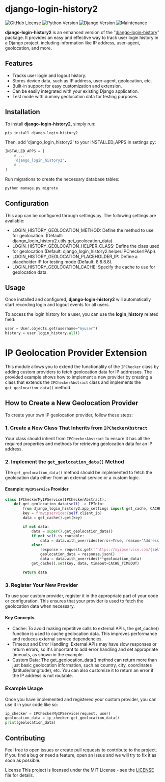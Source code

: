 # django-login-history2

![GitHub License](https://img.shields.io/github/license/riquedev/django-login-history2)
![Python Version](https://img.shields.io/badge/python-3.8%2B-blue)
![Django Version](https://img.shields.io/badge/django-3.2%2B-green)
![Maintenance](https://img.shields.io/maintenance/yes/2025)

**django-login-history2** is an enhanced version of the "[django-login-history](https://github.com/Dolidodzik/django-login-history)" package. It provides an easy and effective way to track user login history in a Django project, including information like IP address, user-agent, geolocation, and more.

## Features

- Tracks user login and logout history.
- Stores device data, such as IP address, user-agent, geolocation, etc.
- Built-in support for easy customization and extension.
- Can be easily integrated with your existing Django application.
- Test mode with dummy geolocation data for testing purposes.

## Installation

To install **django-login-history2**, simply run:

```bash
pip install django-login-history2
```

Then, add 'django_login_history2' to your INSTALLED_APPS in settings.py:

```python
INSTALLED_APPS = [
    # ...
    'django_login_history2',
    # ...
]
```
Run migrations to create the necessary database tables:
```bash
python manage.py migrate
```

## Configuration
This app can be configured through settings.py. The following settings are available:

- LOGIN_HISTORY_GEOLOCATION_METHOD: Define the method to use for geolocation. (Default: django_login_history2.utils.get_geolocation_data)
- LOGIN_HISTORY_GEOLOCATION_HELPER_CLASS: Define the class used for geolocation (Default: django_login_history2.helper.IPCheckerIPApi).
- LOGIN_HISTORY_GEOLOCATION_PLACEHOLDER_IP: Define a placeholder IP for testing mode (Default: 8.8.8.8).
- LOGIN_HISTORY_GEOLOCATION_CACHE: Specify the cache to use for geolocation data.

## Usage
Once installed and configured, __django-login-history2__ will automatically start recording login and logout events for all users.

To access the login history for a user, you can use the __login_history__ related field:

```python
user = User.objects.get(username="myuser")
history = user.login_history.all()
```

# IP Geolocation Provider Extension

This module allows you to extend the functionality of the `IPChecker` class by adding custom providers to fetch geolocation data for IP addresses. The provided example shows how to implement a new provider by creating a class that extends the `IPCheckerAbstract` class and implements the `get_geolocation_data()` method.

## How to Create a New Geolocation Provider

To create your own IP geolocation provider, follow these steps:

### 1. Create a New Class That Inherits from `IPCheckerAbstract`

Your class should inherit from `IPCheckerAbstract` to ensure it has all the required properties and methods for retrieving geolocation data for an IP address.

### 2. Implement the `get_geolocation_data()` Method

The `get_geolocation_data()` method should be implemented to fetch the geolocation data either from an external service or a custom logic.

#### Example: `MyIPService` Provider

```python
class IPCheckerMyIPService(IPCheckerAbstract):
    def get_geolocation_data(self) -> IPInfo:
        from django_login_history2.app_settings import get_cache, CACHE_TIMEOUT
        key = f'myipservice:{self.client_ip}'
        data = get_cache().get(key)

        if not data:
            data = super().get_geolocation_data()
            if not self.is_routable:
                data = data.with_overrides(error=True, reason="Address not routable")
            else:                
                response = requests.get(f'https://myipservice.com/{self.client_ip}/json/', timeout=60)
                geolocation_data = response.json()
                data = data.with_overrides(**geolocation_data)            
            get_cache().set(key, data, timeout=CACHE_TIMEOUT)

        return data
```
### 3. Register Your New Provider
To use your custom provider, register it in the appropriate part of your code or configuration. This ensures that your provider is used to fetch the geolocation data when necessary.

#### Key Concepts
- Cache: To avoid making repetitive calls to external APIs, the get_cache() function is used to cache geolocation data. This improves performance and reduces external service dependencies.
- Timeout and Error Handling: External APIs may have slow responses or return errors, so it's important to add error handling and set appropriate timeouts, as shown in the example.
- Custom Data: The get_geolocation_data() method can return more than just basic geolocation information, such as country, city, coordinates (latitude/longitude), etc. You can also customize it to return an error if the IP address is not routable.

### Example Usage
Once you have implemented and registered your custom provider, you can use it in your code like so:

```python
ip_checker = IPCheckerMyIPService(request, user)
geolocation_data = ip_checker.get_geolocation_data()
print(geolocation_data)
```

## Contributing
Feel free to open issues or create pull requests to contribute to the project. If you find a bug or need a feature, open an issue and we will try to fix it as soon as possible.

License
This project is licensed under the MIT License - see the [LICENSE](./LICENSE) file for details.